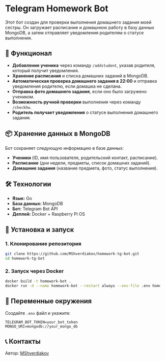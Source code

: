 # Telegram Homework Bot

Этот бот создан для проверки выполнения домашнего задания моей сестры. Он загружает расписание и домашнюю работу в базу данных MongoDB, а затем отправляет уведомления родителям о статусе выполнения.

## 🚀 Функционал
- **Добавление ученика** через команду `/addstudent`, указав родителя, который получит уведомления.
- **Хранение расписания** и списка домашних заданий в MongoDB.
- **Автоматическая проверка домашнего задания в 22:00** и отправка уведомления родителю, если домашка не сделана.
- **Отправка фото домашнего задания**, если оно было загружено учеником.
- **Возможность ручной проверки** выполнения через команду `/checkhw`.
- **Родитель получает уведомления** о статусе выполнения домашнего задания.

## 📦 Хранение данных в MongoDB
Бот сохраняет следующую информацию в базе данных:
- **Ученики** (ID, имя пользователя, родительский контакт, расписание).
- **Расписание** (дни недели, предметы, список домашних заданий).
- **Домашние задания** (название предмета, фото, статус выполнения).

## 🛠️ Технологии
- **Язык:** Go
- **База данных:** MongoDB
- **Бот:** Telegram Bot API
- **Деплой:** Docker + Raspberry Pi OS

## 🔧 Установка и запуск
### 1. Клонирование репозитория
```bash
git clone https://github.com/MShverdiakov/homework-tg-bot.git
cd homework-tg-bot
```

### 2. Запуск через Docker
```bash
docker build -t homework-bot .
docker run -d --name homework-bot --restart always --env-file .env homework-bot
```

## 📌 Переменные окружения
Создайте `.env` файл и укажите:
```env
TELEGRAM_BOT_TOKEN=your_bot_token
MONGO_URI=mongodb://your_mongo_db
```

## 📞 Контакты
Автор: [MShverdiakov](https://github.com/MShverdiakov)

